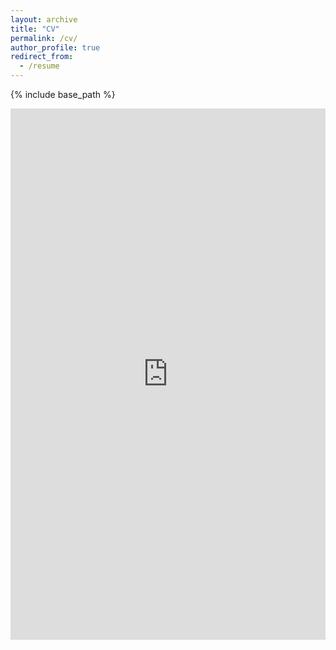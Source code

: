 ```yaml
---
layout: archive
title: "CV"
permalink: /cv/
author_profile: true
redirect_from:
  - /resume
---
```


{% include base_path %}

 <embed src="https://syncrostone.github.io/cv.pdf" width="100%" height="850px"/>

<!---Education
======
* B.S. in GitHub, GitHub University, 2012
* M.S. in Jekyll, GitHub University, 2014
* Ph.D in Version Control Theory, GitHub University, 2018 (expected)-->

<!---Work experience
======
* Summer 2015: Research Assistant
  * Github University
  * Duties included: Tagging issues
  * Supervisor: Professor Git

* Fall 2015: Research Assistant
  * Github University
  * Duties included: Merging pull requests
  * Supervisor: Professor Hub-->
  
<!---Skills
======
* Skill 1
* Skill 2
  * Sub-skill 2.1
  * Sub-skill 2.2
  * Sub-skill 2.3
* Skill 3-->

<!---Publications
======
  <ul>{% for post in site.publications %}
    {% include archive-single-cv.html %}
  {% endfor %}</ul>-->
  
<!---Talks
======
  <ul>{% for post in site.talks %}
    {% include archive-single-talk-cv.html %}
  {% endfor %}</ul>-->
  
<!---Teaching
======
  <ul>{% for post in site.teaching %}
    {% include archive-single-cv.html %}
  {% endfor %}</ul>-->
  
<!---Service and leadership
======
* Currently signed in to 43 different slack teams-->


